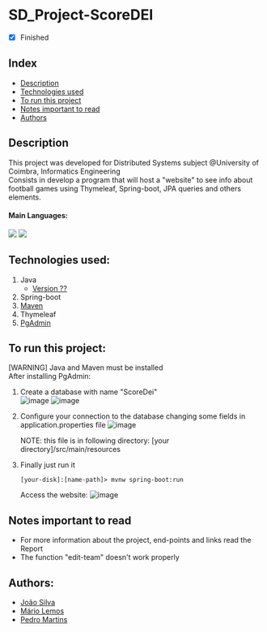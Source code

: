 # SD_Project-ScoreDEI
- [x] Finished

## Index
- [Description](#description)
- [Technologies used](#technologies-used)
- [To run this project](#to-run-this-project)
- [Notes important to read](#notes-important-to-read)
- [Authors](#authors)

## Description
This project was developed for Distributed Systems subject @University of Coimbra, Informatics Engineering <br>
Consists in develop a program that will host a "website" to see info about football games using Thymeleaf, Spring-boot, JPA queries and others elements.

#### Main Languages:
![](https://img.shields.io/badge/Java-333333?style=flat&logo=java&logoColor=FFFFFF) 
![](https://img.shields.io/badge/HTML-333333?style=flat&logo=html5&logoColor=E67925)

## Technologies used:
1. Java
    - [Version ??](https://www.oracle.com/java/technologies/downloads/) 
2. Spring-boot 
3. [Maven](https://maven.apache.org/download.cgi)
4. Thymeleaf
5. [PgAdmin](https://www.pgadmin.org/download/)

## To run this project:
[WARNING] Java and Maven must be installed<br>
After installing PgAdmin:
1. Create a database with name "ScoreDei"<br>
![image](https://i.imgur.com/mLPZupa.png)
![image](https://i.imgur.com/W4bPXKg.png)
2. Configure your connection to the database changing some fields in application.properties file
   ![image](https://i.imgur.com/eR987OU.png)
   
   NOTE: this file is in following directory: [your directory]/src/main/resources
3. Finally just run it
    ```shellscript
    [your-disk]:[name-path]> mvnw spring-boot:run
    ```
    Access the website:
    ![image](https://i.imgur.com/SZR3rpn.png)
    

## Notes important to read
- For more information about the project, end-points and links read the Report
- The function "edit-team" doesn't work properly

## Authors:
- [João Silva](https://github.com/ikikara)
- [Mário Lemos](https://github.com/MrMarito) 
- [Pedro Martins](https://github.com/PedroMartinsUC) 
